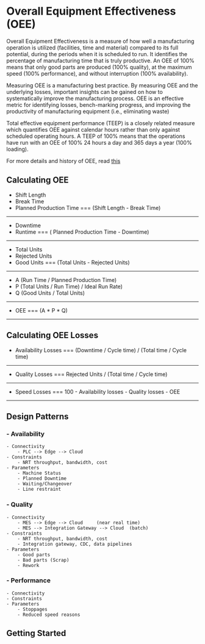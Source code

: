 # Overall Equipment Effectiveness (OEE)

Overall Equipment Effectiveness is a measure of how well a manufacturing operation is utilized (facilities, time and material) compared to its full potential, during the periods when it is scheduled to run. It identifies the percentage of manufacturing time that is truly productive. An OEE of 100% means that only good parts are produced (100% quality), at the maximum speed (100% performance), and without interruption (100% availability).

Measuring OEE is a manufacturing best practice. By measuring OEE and the underlying losses, important insights can be gained on how to systematically improve the manufacturing process. OEE is an effective metric for identifying losses, bench-marking progress, and improving the productivity of manufacturing equipment (i.e., eliminating waste)

Total effective equipment performance (TEEP) is a closely related measure which quantifies OEE against calendar hours rather than only against scheduled operating hours. A TEEP of 100% means that the operations have run with an OEE of 100% 24 hours a day and 365 days a year (100% loading).

For more details and history of OEE, read [this](https://en.wikipedia.org/wiki/Overall_equipment_effectiveness)

## Calculating OEE

- Shift Length
- Break Time
- Planned Production Time === (Shift Length - Break Time)
- ----------------------
- Downtime
- Runtime === ( Planned Production Time - Downtime)
- ----------------------
- Total Units
- Rejected Units
- Good Units === (Total Units - Rejected Units)
- ----------------------
- A (Run Time / Planned Production Time)	
- P (Total Units / Run Time) / Ideal Run Rate)
- Q (Good Units / Total Units)
- ----------------------
- OEE === (A * P * Q)
- ----------------------

## Calculating OEE Losses

- Availability Losses === (Downtime / Cycle time) / (Total time / Cycle time)	
- ----------------------
- Quality Losses === Rejected Units / (Total time / Cycle time)	
- ----------------------
- Speed Losses === 100 - Availability losses - Quality losses - OEE	
- ----------------------

## Design Patterns

### - Availability
    - Connectivity
        - PLC --> Edge --> Cloud
    - Constraints
        - NRT throughput, bandwidth, cost
    - Parameters
        - Machine Status
        - Planned Downtime
        - Waiting/Changeover
        - Line restraint

### - Quality
    - Connectivity
        - MES --> Edge --> Cloud     (near real time)
        - MES --> Integration Gateway --> Cloud  (batch)
    - Constraints
        - NRT throughput, bandwidth, cost
        - Integration gateway, CDC, data pipelines
    - Parameters
        - Good parts
        - Bad parts (Scrap)
        - Rework

### - Performance
    - Connectivity
    - Constraints
    - Parameters
        - Stoppages
        - Reduced speed reasons

## Getting Started



